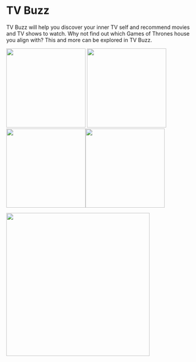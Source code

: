 # TV Buzz
TV Buzz will help you discover your inner TV self and recommend movies and TV shows to watch. Why not find out which Games of Thrones house you align with? This and more can be explored in TV Buzz.


<img src="https://github.com/johrobbins/tv-buzz/blob/master/Resources/LaunchScreen.png" width="210px" /> <img src="https://github.com/johrobbins/tv-buzz/blob/master/Resources/QuizView.png" width="210px" /> <img src="https://github.com/johrobbins/tv-buzz/blob/master/Resources/QuestionView.png" width="210px" /><img src="https://github.com/johrobbins/tv-buzz/blob/master/Resources/ResultView.png" width="210px" />

<img src="https://github.com/johrobbins/tv-buzz/blob/master/Resources/iPadView.png" width="380px" />
